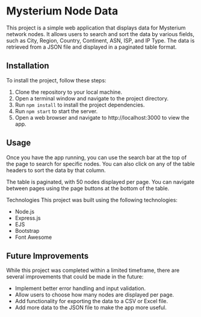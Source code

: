 # Mysterium Node Data
This project is a simple web application that displays data for Mysterium network nodes. It allows users to search and sort the data by various fields, such as City, Region, Country, Continent, ASN, ISP, and IP Type. The data is retrieved from a JSON file and displayed in a paginated table format.

## Installation
To install the project, follow these steps:

1. Clone the repository to your local machine.
2. Open a terminal window and navigate to the project directory.
3. Run `npm install` to install the project dependencies.
4. Run `npm start` to start the server.
5. Open a web browser and navigate to http://localhost:3000 to view the app.

## Usage
Once you have the app running, you can use the search bar at the top of the page to search for specific nodes. You can also click on any of the table headers to sort the data by that column.

The table is paginated, with 50 nodes displayed per page. You can navigate between pages using the page buttons at the bottom of the table.

Technologies
This project was built using the following technologies:

- Node.js
- Express.js
- EJS
- Bootstrap
- Font Awesome

## Future Improvements
While this project was completed within a limited timeframe, there are several improvements that could be made in the future:

- Implement better error handling and input validation.
- Allow users to choose how many nodes are displayed per page.
- Add functionality for exporting the data to a CSV or Excel file.
- Add more data to the JSON file to make the app more useful.
